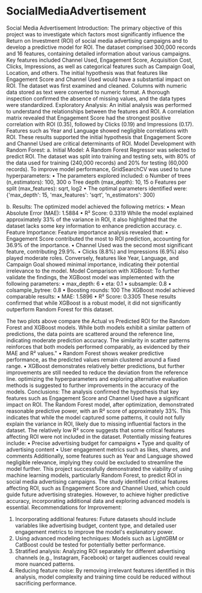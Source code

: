# SocialMediaAdvertisement
Social Media Advertisement
Introduction:
The primary objective of this project was to investigate which factors most significantly influence the Return on Investment (ROI) of social media advertising campaigns and to develop a predictive model for ROI. The dataset comprised 300,000 records and 16 features, containing detailed information about various campaigns. Key features included Channel Used, Engagement Score, Acquisition Cost, Clicks, Impressions, as well as categorical features such as Campaign Goal, Location, and others. The initial hypothesis was that features like Engagement Score and Channel Used would have a substantial impact on ROI. The dataset was first examined and cleaned. Columns with numeric data stored as text were converted to numeric format. A thorough inspection confirmed the absence of missing values, and the data types were standardized.
Exploratory Analysis:
An initial analysis was performed to understand the relationships between the features and ROI. A correlation matrix revealed that Engagement Score had the strongest positive correlation with ROI (0.35), followed by Clicks (0.19) and Impressions (0.17). Features such as Year and Language showed negligible correlations with ROI. These results supported the initial hypothesis that Engagement Score and Channel Used are critical determinants of ROI.
Model Development with Random Forest:
a.	Initial Model:
A Random Forest Regressor was selected to predict ROI. The dataset was split into training and testing sets, with 80% of the data used for training (240,000 records) and 20% for testing (60,000 records).
To improve model performance, GridSearchCV was used to tune hyperparameters:
•	The parameters explored included:
o	Number of trees (n_estimators): 100, 300
o	Tree depth (max_depth): 10, 15
o	Features per split (max_features): sqrt, log2
•	The optimal parameters identified were:
{'max_depth': 15, 'max_features': 'sqrt', 'n_estimators': 300}

b.	Results:
The optimized model achieved the following metrics:
•	Mean Absolute Error (MAE): 1.5884
•	R² Score: 0.3319
While the model explained approximately 33% of the variance in ROI, it also highlighted that the dataset lacks some key information to enhance prediction accuracy.
c.	Feature Importance:
Feature importance analysis revealed that:
•	Engagement Score contributed the most to ROI prediction, accounting for 36.9% of the importance.
•	Channel Used was the second most significant feature, contributing 29.9%.
•	Clicks (8.8%) and Impressions (6.9%) also played moderate roles. Conversely, features like Year, Language, and Campaign Goal showed minimal importance, indicating their potential irrelevance to the model.
Model Comparison with XGBoost:
To further validate the findings, the XGBoost model was implemented with the following parameters:
•	max_depth: 6
•	eta: 0.1
•	subsample: 0.8
•	colsample_bytree: 0.8
•	Boosting rounds: 100
The XGBoost model achieved comparable results:
•	MAE: 1.5896
•	R² Score: 0.3305
These results confirmed that while XGBoost is a robust model, it did not significantly outperform Random Forest for this dataset.

 
The two plots above compare the Actual vs Predicted ROI for the Random Forest and XGBoost models. While both models exhibit a similar pattern of predictions, the data points are scattered around the reference line, indicating moderate prediction accuracy. The similarity in scatter patterns reinforces that both models performed comparably, as evidenced by their MAE and R² values."
•	Random Forest shows weaker predictive performance, as the predicted values remain clustered around a fixed range.
•	XGBoost demonstrates relatively better predictions, but further improvements are still needed to reduce the deviation from the reference line.
optimizing the hyperparameters and exploring alternative evaluation methods is suggested to further improvements in the accuracy of the models.
Conclusions:
The analysis confirmed the hypothesis that key features such as Engagement Score and Channel Used have a significant impact on ROI. The Random Forest model, after optimization, demonstrated reasonable predictive power, with an R² score of approximately 33%. This indicates that while the model captured some patterns, it could not fully explain the variance in ROI, likely due to missing influential factors in the dataset.
The relatively low R² score suggests that some critical features affecting ROI were not included in the dataset. Potentially missing features include:
•	Precise advertising budget for campaigns
•	Type and quality of advertising content
•	User engagement metrics such as likes, shares, and comments
Additionally, some features such as Year and Language showed negligible relevance, implying they could be excluded to streamline the model further.
This project successfully demonstrated the viability of using machine learning models, particularly Random Forest, to predict ROI in social media advertising campaigns. The study identified critical features affecting ROI, such as Engagement Score and Channel Used, which could guide future advertising strategies. However, to achieve higher predictive accuracy, incorporating additional data and exploring advanced models is essential.
Recommendations for Improvement:
1.	Incorporating additional features: Future datasets should include variables like advertising budget, content type, and detailed user engagement metrics to improve the model's explanatory power.
2.	Using advanced modeling techniques: Models such as LightGBM or CatBoost could be tested for potentially better performance.
3.	Stratified analysis: Analyzing ROI separately for different advertising channels (e.g., Instagram, Facebook) or target audiences could reveal more nuanced patterns.
4.	Reducing feature noise: By removing irrelevant features identified in this analysis, model complexity and training time could be reduced without sacrificing performance.





